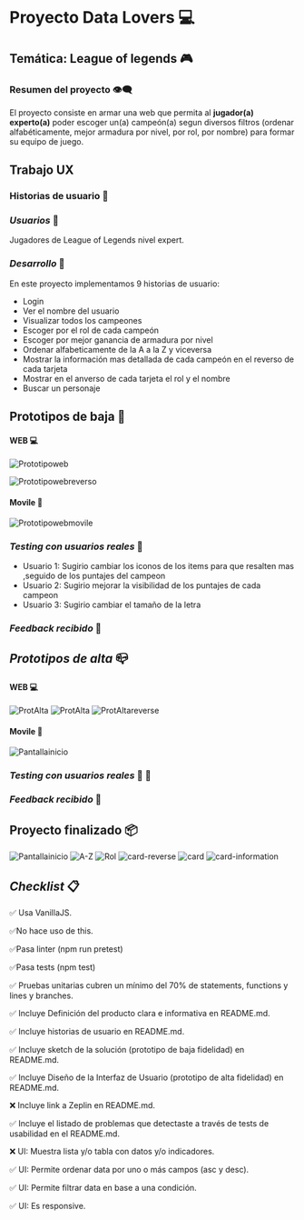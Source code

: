 # Proyecto Data Lovers 💻

## Temática: League of legends 🎮

### Resumen del proyecto 👁‍🗨

El proyecto consiste en armar una web que permita al **jugador(a) experto(a)** poder escoger un(a) campeón(a) segun diversos filtros (ordenar alfabéticamente, mejor armadura por nivel, por rol, por nombre) para formar su equipo de juego.

## Trabajo UX

### **Historias de usuario** 📝

### _Usuarios_ 🎯

Jugadores de League of Legends nivel expert.

### _Desarrollo_ 🔨

En este proyecto implementamos 9 historias de usuario:

- Login
- Ver el nombre del usuario
- Visualizar todos los campeones
- Escoger por el rol de cada campeón
- Escoger por mejor ganancia de armadura por nivel
- Ordenar alfabeticamente de la A a la Z y viceversa
- Mostrar la información mas detallada de cada campeón en el reverso de cada tarjeta
- Mostrar en el anverso de cada tarjeta el rol y el nombre
- Buscar un personaje

## Prototipos de baja 📸

#### WEB 💻

![Prototipoweb](ImagesREADME/Protbaja2.jpg)

![Prototipowebreverso](ImagesREADME/Protbaja3.jpg)

#### Movile 📱

![Prototipowebmovile](ImagesREADME/Protbaja1.jpg)

### _Testing con usuarios reales_ 👩

- Usuario 1: Sugirio cambiar los iconos de los items para que resalten mas ,seguido de los puntajes del campeon
- Usuario 2: Sugirio mejorar la visibilidad de los puntajes de cada campeon
- Usuario 3: Sugirio cambiar el tamaño de la letra

### _Feedback recibido_ 💪

## _Prototipos de alta_ 📪

#### WEB 💻

![ProtAlta](ImagesREADME/login.png)
![ProtAlta](ImagesREADME/Protweb.png)
![ProtAltareverse](ImagesREADME/protwebreverse.png)

#### Movile 📱

![Pantallainicio](ImagesREADME/protmovile.png)

### _Testing con usuarios reales_ 👩 🧑

### _Feedback recibido_ 💪

## Proyecto finalizado 📦

![Pantallainicio](ImagesREADME/1.png)
![A-Z](ImagesREADME/2.png)
![Rol](ImagesREADME/3.png)
![card-reverse](ImagesREADME/4.png)
![card](ImagesREADME/5.png)
![card-information](ImagesREADME/6.png)

## _Checklist_ 📋

✅ Usa VanillaJS.

✅No hace uso de this.

✅Pasa linter (npm run pretest)

✅Pasa tests (npm test)

✅ Pruebas unitarias cubren un mínimo del 70% de statements, functions y lines y branches.

✅ Incluye Definición del producto clara e informativa en README.md.

✅ Incluye historias de usuario en README.md.

✅ Incluye sketch de la solución (prototipo de baja fidelidad) en README.md.

✅ Incluye Diseño de la Interfaz de Usuario (prototipo de alta fidelidad) en README.md.

❌ Incluye link a Zeplin en README.md.

✅ Incluye el listado de problemas que detectaste a través de tests de usabilidad en el README.md.

❌ UI: Muestra lista y/o tabla con datos y/o indicadores.

✅ UI: Permite ordenar data por uno o más campos (asc y desc).

✅ UI: Permite filtrar data en base a una condición.

✅ UI: Es responsive.
